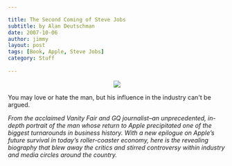 ```yaml
---

title: The Second Coming of Steve Jobs
subtitle: by Alan Deutschman
date: 2007-10-06
author: jimmy
layout: post
tags: [Book, Apple, Steve Jobs]
category: Stuff
  
---
```


<p align="center">
<a href="http://www.amazon.com/Second-Coming-Steve-Jobs-ebook/dp/B000FC1KAM/ref=as_li_ss_il?s=digital-text&ie=UTF8&qid=1458788325&sr=1-1&keywords=second+coming+of+steve+jobs&linkCode=li3&tag=jimmlitt-20&linkId=fdb0de7f009a87580a92e73620f57826" target="_blank"><img border="0" src="//ws-na.amazon-adsystem.com/widgets/q?_encoding=UTF8&ASIN=B000FC1KAM&Format=_SL250_&ID=AsinImage&MarketPlace=US&ServiceVersion=20070822&WS=1&tag=jimmlitt-20" ></a><img src="//ir-na.amazon-adsystem.com/e/ir?t=jimmlitt-20&l=li3&o=1&a=B000FC1KAM" width="1" height="1" border="0" alt="" style="border:none !important; margin:0px !important;" />
</p>

You may love or hate the man, but his influence in the industry can't be argued.

_From the acclaimed Vanity Fair and GQ journalist–an unprecedented, in-depth portrait of the man whose return to Apple precipitated one of the biggest turnarounds in business history. With a new epilogue on Apple’s future survival in today’s roller-coaster economy, here is the revealing biography that blew away the critics and stirred controversy within industry and media circles around the country._